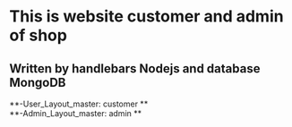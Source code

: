 # This is website customer and admin of shop
## Written by handlebars Nodejs and database MongoDB
**-User_Layout_master: customer **  
**-Admin_Layout_master: admin **